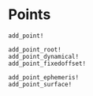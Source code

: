 # Points

```@docs
add_point!

add_point_root!
add_point_dynamical!
add_point_fixedoffset!

add_point_ephemeris!
add_point_surface!
```